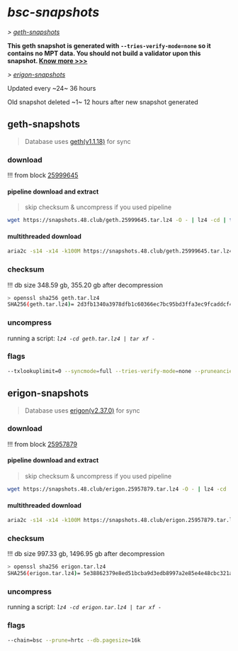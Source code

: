# *bsc-snapshots*


*\> [geth-snapshots](#geth-snapshots)*

**This geth snapshot is generated with `--tries-verify-mode=none` so it contains no MPT data. You should not build a validator upon this snapshot. [Know more >>>](https://github.com/bnb-chain/bsc/pull/926)**

*\> [erigon-snapshots](#erigon-snapshots)*

Updated every ~24~ 36 hours

Old snapshot deleted ~1~ 12 hours after new snapshot generated

## geth-snapshots


> Database uses [geth(v1.1.18)](https://github.com/bnb-chain/bsc/releases/tag/v1.1.18) for sync


### download

<!-- begin_geth -->

!!! from block [25999645](https://bscscan.com/block/25999645)

#### pipeline download and extract
> skip checksum & uncompress if you used pipeline
```bash
wget https://snapshots.48.club/geth.25999645.tar.lz4 -O - | lz4 -cd | tar xf -
```

#### multithreaded download

```bash
aria2c -s14 -x14 -k100M https://snapshots.48.club/geth.25999645.tar.lz4 -o geth.tar.lz4
```


### checksum

!!! db size 348.59 gb, 355.20 gb after decompression
```bash
> openssl sha256 geth.tar.lz4
SHA256(geth.tar.lz4)= 2d3fb1340a3978dfb1c60366ec7bc95bd3ffa3ec9fcaddcf460d1e355714d449
```

<!-- end_geth -->

### uncompress


running a script: _`lz4 -cd geth.tar.lz4 | tar xf -`_


### flags


```bash
--txlookuplimit=0 --syncmode=full --tries-verify-mode=none --pruneancient=true --diffblock=5000
```


## erigon-snapshots


> Database uses [erigon(v2.37.0)](https://github.com/ledgerwatch/erigon/releases/tag/v2.37.0) for sync


### download

<!-- begin_erigon -->

!!! from block [25957879](https://bscscan.com/block/25957879)

#### pipeline download and extract
> skip checksum & uncompress if you used pipeline
```bash
wget https://snapshots.48.club/erigon.25957879.tar.lz4 -O - | lz4 -cd | tar xf -
```

#### multithreaded download

```bash
aria2c -s14 -x14 -k100M https://snapshots.48.club/erigon.25957879.tar.lz4 -o erigon.tar.lz4
```


### checksum

!!! db size 997.33 gb, 1496.95 gb after decompression
```bash
> openssl sha256 erigon.tar.lz4
SHA256(erigon.tar.lz4)= 5e38862379e8ed51bcba9d3edb8997a2e85e4e48cbc321aa9f04b92b7648b562
```

<!-- end_erigon -->


### uncompress


running a script: _`lz4 -cd erigon.tar.lz4 | tar xf -`_


### flags


```bash
--chain=bsc --prune=hrtc --db.pagesize=16k
```
